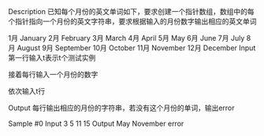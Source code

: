 Description
已知每个月份的英文单词如下，要求创建一个指针数组，数组中的每个指针指向一个月份的英文字符串，要求根据输入的月份数字输出相应的英文单词

1月 January
2月 February
3月 March
4月 April
5月 May
6月 June
7月 July
8月 August
9月 September
10月 October
11月 November
12月 December
Input
第一行输入t表示t个测试实例

接着每行输入一个月份的数字

依次输入t行

Output
每行输出相应的月份的字符串，若没有这个月份的单词，输出error

Sample
#0
Input
3
5
11
15
Output
May
November
error